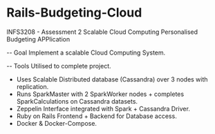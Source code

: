 # Rails-Budgeting-Cloud
INFS3208 - Assessment 2 Scalable Cloud Computing Personalised Budgeting APPlication

-- Goal
Implement a scalable Cloud Computing System.

-- Tools Utilised to complete project.
- Uses Scalable Distributed database (Cassandra) over 3 nodes with replication.
- Runs SparkMaster with 2 SparkWorker nodes + completes SparkCalculations on Cassandra datasets.
- Zeppelin Interface integrated with Spark + Cassandra Driver.
- Ruby on Rails Frontend + Backend for Database access.
- Docker & Docker-Compose.

